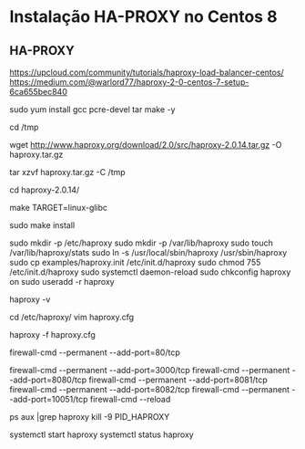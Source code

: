 # Instalação HA-PROXY no Centos 8

## HA-PROXY

https://upcloud.com/community/tutorials/haproxy-load-balancer-centos/
https://medium.com/@warlord77/haproxy-2-0-centos-7-setup-6ca655bec840


sudo yum install gcc pcre-devel tar make -y

cd /tmp

wget http://www.haproxy.org/download/2.0/src/haproxy-2.0.14.tar.gz -O haproxy.tar.gz

tar xzvf haproxy.tar.gz -C /tmp

cd haproxy-2.0.14/

make TARGET=linux-glibc

sudo make install

sudo mkdir -p /etc/haproxy
sudo mkdir -p /var/lib/haproxy 
sudo touch /var/lib/haproxy/stats
sudo ln -s /usr/local/sbin/haproxy /usr/sbin/haproxy
sudo cp examples/haproxy.init /etc/init.d/haproxy
sudo chmod 755 /etc/init.d/haproxy
sudo systemctl daemon-reload
sudo chkconfig haproxy on
sudo useradd -r haproxy

haproxy -v

cd /etc/haproxy/
vim haproxy.cfg

haproxy -f haproxy.cfg

firewall-cmd --permanent --add-port=80/tcp

firewall-cmd --permanent --add-port=3000/tcp
firewall-cmd --permanent --add-port=8080/tcp
firewall-cmd --permanent --add-port=8081/tcp
firewall-cmd --permanent --add-port=8082/tcp
firewall-cmd --permanent --add-port=10051/tcp
firewall-cmd --reload

ps aux |grep haproxy
kill -9 PID_HAPROXY

systemctl start haproxy
systemctl status haproxy